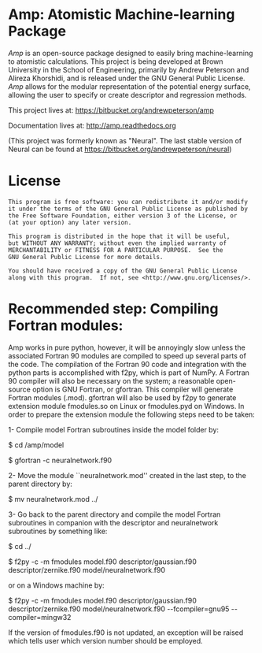 # Amp: Atomistic Machine-learning Package #


*Amp* is an open-source package designed to easily bring machine-learning to atomistic calculations. This project is being developed at Brown University in the School of Engineering, primarily by Andrew Peterson and Alireza Khorshidi, and is released under the GNU General Public License.  *Amp* allows for the modular representation of the potential energy surface, allowing the user to specify or create descriptor and regression methods.

This project lives at:
https://bitbucket.org/andrewpeterson/amp

Documentation lives at:
http://amp.readthedocs.org

(This project was formerly known as "Neural". The last stable version of Neural can be found at https://bitbucket.org/andrewpeterson/neural)


License
=======

    This program is free software: you can redistribute it and/or modify
    it under the terms of the GNU General Public License as published by
    the Free Software Foundation, either version 3 of the License, or
    (at your option) any later version.

    This program is distributed in the hope that it will be useful,
    but WITHOUT ANY WARRANTY; without even the implied warranty of
    MERCHANTABILITY or FITNESS FOR A PARTICULAR PURPOSE.  See the
    GNU General Public License for more details.

    You should have received a copy of the GNU General Public License
    along with this program.  If not, see <http://www.gnu.org/licenses/>.


Recommended step: Compiling Fortran modules:
============================================

Amp works in pure python, however, it will be annoyingly slow unless
the associated Fortran 90 modules are compiled to speed up
several parts of the code. The compilation of the Fortran 90 code
and integration with the python parts is accomplished with f2py,
which is part of NumPy. A Fortran 90 compiler will also be necessary
on the system; a reasonable open-source option is GNU Fortran, or
gfortran. This compiler will generate Fortran modules (.mod).
gfortran will also be used by f2py to generate extension module
fmodules.so on Linux or fmodules.pyd on Windows. In order to
prepare the extension module the following steps need to be taken:

1- Compile model Fortran subroutines inside the model folder by:

$ cd <installation-directory>/amp/model

$ gfortran -c neuralnetwork.f90

2- Move the module ``neuralnetwork.mod'' created in the last step, to the parent directory
by:

$ mv neuralnetwork.mod ../

3- Go back to the parent directory and compile the model Fortran subroutines in companion with the descriptor and neuralnetwork subroutines by something like:

$ cd ../

$ f2py -c -m fmodules model.f90 descriptor/gaussian.f90 descriptor/zernike.f90 model/neuralnetwork.f90

or on a Windows machine by:

$ f2py -c -m fmodules model.f90 descriptor/gaussian.f90 descriptor/zernike.f90 model/neuralnetwork.f90 --fcompiler=gnu95 --compiler=mingw32

If the version of fmodules.f90 is not updated, an exception
will be raised which tells user which version number should be
employed.
